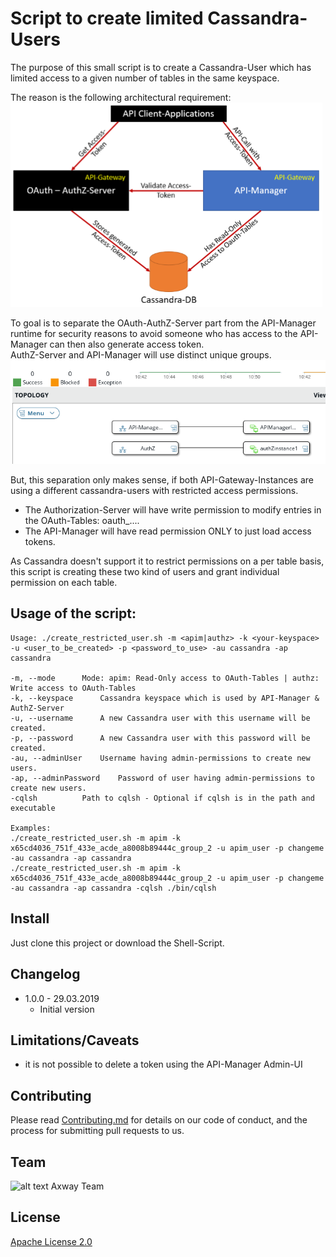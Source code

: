 # Script to create limited Cassandra-Users

The purpose of this small script is to create a Cassandra-User which has limited access to a given number of tables in the same keyspace.  

The reason is the following architectural requirement:  
![API-Manager Swagger-Promote overview]( https://github.com/Axway-API-Management-Plus/create-restricted-cassandra-user/blob/master/doc/architecture_overview.png )

To goal is to separate the OAuth-AuthZ-Server part from the API-Manager runtime for security reasons to avoid someone who has access to the API-Manager can then also generate access token.  
AuthZ-Server and API-Manager will use distinct unique groups.
![API-Manager Swagger-Promote overview]( https://github.com/Axway-API-Management-Plus/create-restricted-cassandra-user/blob/master/doc/authz_and_manager_group.png )

But, this separation only makes sense, if both API-Gateway-Instances are using a different cassandra-users with restricted access permissions.  
- The Authorization-Server will have write permission to modify entries in the OAuth-Tables: oauth_....
- The API-Manager will have read permission ONLY to just load access tokens.    

As Cassandra doesn't support it to restrict permissions on a per table basis, this script is creating these two kind of users and grant individual permission on each table.   

## Usage of the script:
```
Usage: ./create_restricted_user.sh -m <apim|authz> -k <your-keyspace> -u <user_to_be_created> -p <password_to_use> -au cassandra -ap cassandra

-m, --mode		Mode: apim: Read-Only access to OAuth-Tables | authz: Write access to OAuth-Tables
-k, --keyspace		Cassandra keyspace which is used by API-Manager & AuthZ-Server
-u, --username		A new Cassandra user with this username will be created.
-p, --password		A new Cassandra user with this password will be created.
-au, --adminUser  	Username having admin-permissions to create new users.
-ap, --adminPassword	Password of user having admin-permissions to create new users.
-cqlsh			Path to cqlsh - Optional if cqlsh is in the path and executable

Examples: 
./create_restricted_user.sh -m apim -k x65cd4036_751f_433e_acde_a8008b89444c_group_2 -u apim_user -p changeme -au cassandra -ap cassandra
./create_restricted_user.sh -m apim -k x65cd4036_751f_433e_acde_a8008b89444c_group_2 -u apim_user -p changeme -au cassandra -ap cassandra -cqlsh ./bin/cqlsh
```


## Install
Just clone this project or download the Shell-Script.

## Changelog
- 1.0.0 - 29.03.2019
  - Initial version

## Limitations/Caveats
- it is not possible to delete a token using the API-Manager Admin-UI

## Contributing

Please read [Contributing.md](https://github.com/Axway-API-Management-Plus/Common/blob/master/Contributing.md) for details on our code of conduct, and the process for submitting pull requests to us.

## Team

![alt text][Axwaylogo] Axway Team

[Axwaylogo]: https://github.com/Axway-API-Management/Common/blob/master/img/AxwayLogoSmall.png  "Axway logo"


## License
[Apache License 2.0](/LICENSE)
